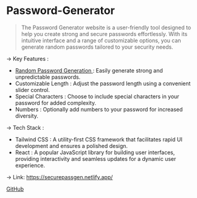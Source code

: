 # Password-Generator

> The Password Generator website is a user-friendly tool designed to help you create strong and secure passwords effortlessly. With its intuitive interface and a range of customizable options, you can generate 
> random passwords tailored to your security needs.

-> Key Features :

* <u> Random Password Generation </u>: Easily generate strong and unpredictable passwords.
* Customizable Length : Adjust the password length using a convenient slider control.
* Special Characters : Choose to include special characters in your password for added complexity.
* Numbers : Optionally add numbers to your password for increased diversity.

-> Tech Stack :

* Tailwind CSS : A utility-first CSS framework that facilitates rapid UI development and ensures a polished design.
* React : A popular JavaScript library for building user interfaces, providing interactivity and seamless updates for a dynamic user experience.

-> Link: https://securepassgen.netlify.app/

<u>GitHub</u>
